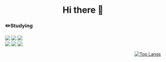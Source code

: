 <h1 align="center">
Hi there 👋
</h1>

<h3 align="left">✏️Studying</h3>
<p align="left">

![](https://img.shields.io/badge/C-A8B9CC?style=flat&logo=c&logoColor=white)
![](https://img.shields.io/badge/C++-00599C?style=flat&logo=c%2B%2B&logoColor=white)
![](https://img.shields.io/badge/JavaScript-F7DF1E?style=flat&logo=javascript&logoColor=white)
</br>
![](https://img.shields.io/badge/Linux-FCC624?style=flat&logo=linux&logoColor=white)
![](https://img.shields.io/badge/Python-3776AB?style=flat&logo=python&logoColor=white)
![](https://img.shields.io/badge/HTML5-E34F26?style=flat&logo=html5&logoColor=white)
</p>
<div align="right">
  
[![Top Langs](https://github-readme-stats.vercel.app/api/top-langs/?username=reasonj11&layout=compact)](https://github.com/reasonj11/github-readme-stats)
</div>
